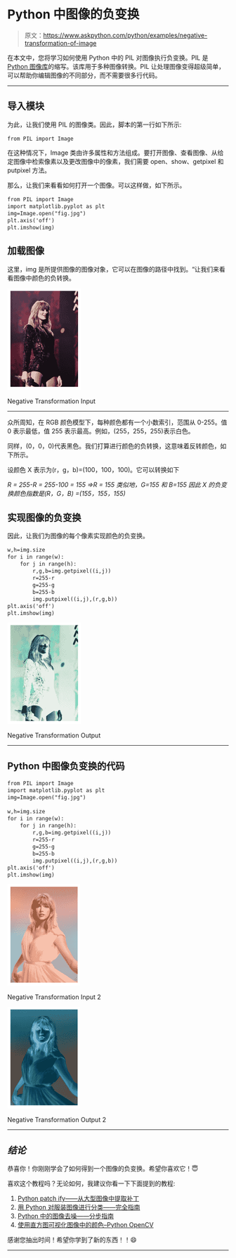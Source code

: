 # Python 中图像的负变换

> 原文：<https://www.askpython.com/python/examples/negative-transformation-of-image>

在本文中，您将学习如何使用 Python 中的 PIL 对图像执行负变换。PIL 是 [Python 图像库](https://www.askpython.com/python-modules/pillow-module)的缩写。该库用于多种图像转换。PIL 让处理图像变得超级简单，可以帮助你编辑图像的不同部分，而不需要很多行代码。

* * *

## 导入模块

为此，让我们使用 PIL 的图像类。因此，脚本的第一行如下所示:

```
from PIL import Image

```

在这种情况下，Image 类由许多属性和方法组成。要打开图像、查看图像、从给定图像中检索像素以及更改图像中的像素，我们需要 open、show、getpixel 和 putpixel 方法。

那么，让我们来看看如何打开一个图像。可以这样做，如下所示。

```
from PIL import Image
import matplotlib.pyplot as plt
img=Image.open("fig.jpg")
plt.axis('off')
plt.imshow(img)

```

## 加载图像

这里，img 是所提供图像的图像对象，它可以在图像的路径中找到。“让我们来看看图像中颜色的负转换。

![Negative Transformation Input](img/ecec0d61ff7d9cd53f16d661967a38a1.png)

Negative Transformation Input

* * *

众所周知，在 RGB 颜色模型下，每种颜色都有一个小数索引，范围从 0-255。值 0 表示最低，值 255 表示最高。例如，(255，255，255)表示白色。

同样，(0，0，0)代表黑色。我们打算进行颜色的负转换，这意味着反转颜色，如下所示。

设颜色 X 表示为(r，g，b)=(100，100，100)。它可以转换如下

*R = 255-R = 255-100 = 155 =>R = 155
类似地，G=155 和 B=155
因此 X 的负变换颜色指数是(R，G，B) =(155，155，155)*

## 实现图像的负变换

因此，让我们为图像的每个像素实现颜色的负变换。

```
w,h=img.size
for i in range(w):
    for j in range(h):
        r,g,b=img.getpixel((i,j))
        r=255-r
        g=255-g
        b=255-b
        img.putpixel((i,j),(r,g,b))
plt.axis('off')
plt.imshow(img) 

```

![Negative Transformation Output](img/af417cdbbf1d5ba2e942cdc3d5f1e58d.png)

Negative Transformation Output

* * *

## Python 中图像负变换的代码

```
from PIL import Image
import matplotlib.pyplot as plt
img=Image.open("fig.jpg")

w,h=img.size
for i in range(w):
    for j in range(h):
        r,g,b=img.getpixel((i,j))
        r=255-r
        g=255-g
        b=255-b
        img.putpixel((i,j),(r,g,b))
plt.axis('off')
plt.imshow(img) 

```

![Negative Transformation Input 2](img/3060aa8551874f398c371e165a8b4a52.png)

Negative Transformation Input 2

![Negative Transformation Output 2](img/ea80c291572b91196c02743dcf48d2ad.png)

Negative Transformation Output 2

* * *

## *结论*

恭喜你！你刚刚学会了如何得到一个图像的负变换。希望你喜欢它！😇

喜欢这个教程吗？无论如何，我建议你看一下下面提到的教程:

1.  [Python patch ify——从大型图像中提取补丁](https://www.askpython.com/python-modules/python-patchify)
2.  [用 Python 对服装图像进行分类——完全指南](https://www.askpython.com/python/examples/classifying-clothing-images)
3.  [Python 中的图像去噪——分步指南](https://www.askpython.com/python/examples/denoising-images-in-python)
4.  [使用直方图可视化图像中的颜色–Python OpenCV](https://www.askpython.com/python/visualizing-colors-in-images)

感谢您抽出时间！希望你学到了新的东西！！😄

* * *